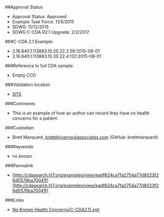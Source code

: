 ##Approval Status

* Approval Status: Approved
* Example Task Force: 11/5/2015
* SDWG: 11/12/2015
* SDWG C-CDA R2.1 Upgrade: 2/2/2017

###C-CDA 2.1 Example:
* 2.16.840.1.113883.10.20.22.2.58:2015-08-01
* 2.16.840.1.113883.10.20.22.4.132:2015-08-01

###Reference to full CDA sample:
* Empty CCD

###Validation location

* [SITE](https://sitenv.org/sandbox-ccda/ccda-validator)

###Comments

* This is an example of how an author can record they have no health concerns for a patient.

###Custodian

* Brett Marquard, brett@riverrockassociates.com (GitHub: brettmarquard)

###Keywords

* no known

###Permalink

* [http://cdasearch.hl7.org/examples/view/eadf624ca7fa2754a77d8023f26d0576ba70041f](http://cdasearch.hl7.org/examples/view/eadf624ca7fa2754a77d8023f26d0576ba70041f)

###Links

* [No Known Health Concerns(C-CDA2.1).xml](https://github.com/HL7/C-CDA-Examples/tree/master/Health%20Concerns/No%20Known%20Health%20Concerns/No%20Known%20Health%20Concerns%28C-CDA2.1%29.xml)
